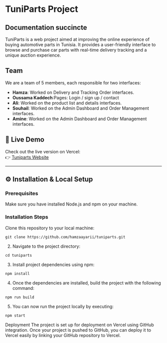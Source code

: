 # TuniParts Project

## Documentation succincte

TuniParts is a web project aimed at improving the online experience of buying automotive parts in Tunisia. It provides a user-friendly interface to browse and purchase car parts with real-time delivery tracking and a unique auction experience.

## Team

We are a team of 5 members, each responsible for two interfaces:

- **Hamza**: Worked on Delivery and Tracking Order interfaces.
- **Oussama Kaddech**:Pages: Login / sign up / contact
- **Ali**: Worked on the product list and details interfaces.
- **Souhail**: Worked on the Admin Dashboard and Order Management interfaces.
- **Amine**: Worked on the Admin Dashboard and Order Management interfaces.

## 🔗 Live Demo
Check out the live version on Vercel:  
👉 [Tuniparts Website](https://tuni-parts-9k2j.vercel.app/index.html)

---

## ⚙️ Installation & Local Setup


### Prerequisites
Make sure you have installed Node.js and npm on your machine.

### Installation Steps
Clone this repository to your local machine:

  `git clone https://github.com/hamzaayarii/tuniparts.git`

2. Navigate to the project directory:
   
  `cd tuniparts`

3. Install project dependencies using npm:
   
  `npm install`

4. Once the dependencies are installed, build the project with the following command:
   
  `npm run build`

5. You can now run the project locally by executing:
   
  `npm start`

Deployment
The project is set up for deployment on Vercel using GitHub integration. Once your project is pushed to GitHub, you can deploy it to Vercel easily by linking your GitHub repository to Vercel.
